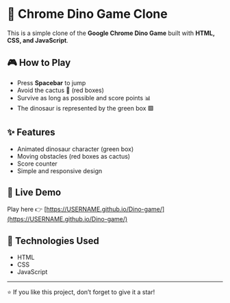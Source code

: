 # 🦖 Chrome Dino Game Clone

This is a simple clone of the **Google Chrome Dino Game** built with **HTML, CSS, and JavaScript**.  

## 🎮 How to Play
- Press **Spacebar** to jump
- Avoid the cactus 🌵 (red boxes)
- Survive as long as possible and score points 📊
- The dinosaur is represented by the green box 🟩

## ✨ Features
- Animated dinosaur character (green box)
- Moving obstacles (red boxes as cactus)
- Score counter
- Simple and responsive design

## 🚀 Live Demo
Play here 👉 [https://USERNAME.github.io/Dino-game/](https://USERNAME.github.io/Dino-game/)

## 📌 Technologies Used
- HTML
- CSS
- JavaScript

---
⭐ If you like this project, don’t forget to give it a star!
